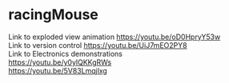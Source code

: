 # racingMouse

Link to exploded view animation https://youtu.be/oD0HpryY53w
<br>
Link to version control https://youtu.be/UiJ7mEO2PY8
<br>
Link to Electronics demonstrations
<br>
https://youtu.be/y0ylQKKgRWs
<br>
https://youtu.be/5V83Lmqjlxg
